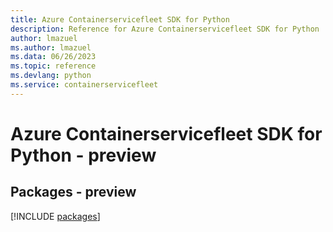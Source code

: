 ```yaml
---
title: Azure Containerservicefleet SDK for Python
description: Reference for Azure Containerservicefleet SDK for Python
author: lmazuel
ms.author: lmazuel
ms.data: 06/26/2023
ms.topic: reference
ms.devlang: python
ms.service: containerservicefleet
---
```

# Azure Containerservicefleet SDK for Python - preview
## Packages - preview
[!INCLUDE [packages](containerservicefleet-index.md)]
